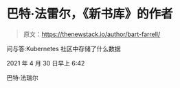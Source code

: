 # 巴特·法雷尔，《新书库》的作者

> 原文：<https://thenewstack.io/author/bart-farrell/>

问与答:Kubernetes 社区中存储了什么数据

2021 年 4 月 30 日早上 6:42

巴特·法瑞尔